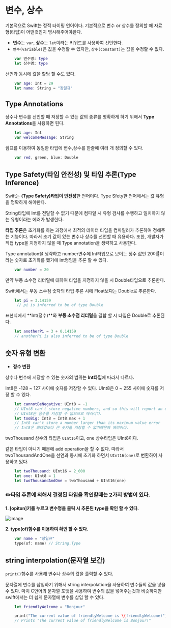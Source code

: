 # **변수, 상수**

기본적으로 Swift는 정적 타이핑 언어이다. 기본적으로 변수 or 상수를 정의할 때 자료형(타입)이 어떤것인지 명시해주어야한다.

- **변수**는 `var`, **상수**는 `let`이라는 키워드를 사용하여 선언한다.
- `변수(variable)`은 값을 수정할 수 있지만, `상수(constant)`는 값을 수정할 수 없다.

```swift
    var 변수명: type
    let 상수명: type
```

선언과 동시에 값을 할당 할 수도 있다.

```swift
    var age: Int = 29
    let name: String = "장일규"
```

## **Type Annotations**

상수나 변수를 선언할 때 저장할 수 있는 값의 종류를 명확하게 하기 위해서 **Type Annotations**을 사용하면 된다.

```swift
    let age: Int
    var welcomeMessage: String
```

쉼표를 이용하여 동일한 타입에 변수,상수를 한줄에 여러 개 정의할 수 있다. 

```swift
    var red, green, blue: Double
```

## **Type Safety(타입 안전성) 및 타입 추론(Type Inference)**

Swift는 **(Type Safety)타입이 안전성**한 언어이다. Type Sfety한 언어에서는 값 유형을 명확하게 해야한다.

String타입에 Int를 전달할 수 없기 때문에 컴파일 시 유형 검사를 수행하고 일치하지 않는 유형이라는 에러가 발생한다.

**타입 추론**은 초기화를 하는 과정에서 최적의 데이터 타입을 컴파일러가 추론하여 정해주는 기능이다. 따라서 초기 값이 있는 변수나 상수를 선언할 때 유용하다. 또한, 개발자가 직접 type을 지정하지 않을 때 Type annotation을 생략하고 사용한다.

Type annotation을 생략하고 number변수에 Int타입으로 보이는 정수 값인 20이이라는 숫자로 초기화를 했기에 int형임을 추론 할 수 있다.

```swift
    var number = 20
```

만약 부동 소수점 리터럴에 대하여 타입을 지정하지 않을 시 Double타입으로 추론한다.

Swift에서는 부동 소수점 숫자의 타입 추론 시에 Float보다는 Double로 추론한다.

```swift
    let pi = 3.14159
     // pi is inferred to be of type Double 
```

표현식에서 **Int(정수)**와 **부동 소수점 리터럴**을 결합 할 시 타입은 Double로 추론된다.

```swift
    let anotherPi = 3 + 0.14159
    // anotherPi is also inferred to be of type Double
```

## 숫자 유형 변환

- **정수 변환**

상수나 변수에 저장할 수 있는 숫자의 범위는 **Int타입**에 따라서 다르다.

Int8은 -128 ~ 127 사이에 숫자를 저장할 수 있다.
UInt8은 0 ~ 255 사이에 숫자를 저장 할 수 있다.

```swift
    let cannotBeNegative: UInt8 = -1
    // UInt8 can't store negative numbers, and so this will report an error
    // UInt8은 음수를 저장할 수 없으므로 에러이다.
    let tooBig: Int8 = Int8.max + 1
    // Int8 can't store a number larger than its maximum value error
    // Int8은 최대값보다 큰 숫자를 저장할 수 없기때문에 에러이다.

```

twoThousand 상수의 타입은 `UInt16`이고, one 상수타입은 UInt8이다.

같은 타입이 아니기 때문에 add operation을 할 수 없다. 따라서 twoThousandAndOne을 선언과 동시에 초기화 하면서 `UInt16(one)`로 변환하여 사용하고 있다.

```swift
    let twoThousand: UInt16 = 2_000
    let one: UInt8 = 1
    let twoThousandAndOne = twoThousand + UInt16(one)
```

### **✏️타입 추론에 의해서 결정된 타입을 확인할때는 2가지 방법이 있다.**

**1. [opiton]키를 누르고 변수명을 클릭 시 추론된 type을 확인 할 수 있다.**

![image](https://user-images.githubusercontent.com/69107255/134341123-b6f34c87-7e61-431b-8629-8d9cd71ab616.png)

**2. type(of)함수를 이용하여 확인 할 수 있다.**

```swift
    var name = "장일규"
    type(of: name) // String.Type
```

## **string interpolation(문자열 보간)**

`print()`함수를 사용해 변수나 상수의 값을 출력할 수 있다.

문자열에 변수를 삽입하기 위해서 string interpolation을 사용하여 변수들의 값을 넣을 수 있다. 마치 C언어의 문자열 포맷을 사용하여 변수의 값을 넣어주는것과 비슷하지만 swift에서는 더 쉽게 문자열에 변수를 삽입 할 수 있다.

```swift
    let friendlyWelcome = "Bonjour"

    print("The current value of friendlyWelcome is \(friendlyWelcome)")
    // Prints "The current value of friendlyWelcome is Bonjour!"
```